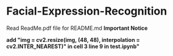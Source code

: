 # Facial-Expression-Recognition
Read ReadMe.pdf file for README.md
<B> Important Notice <B>
  <p> add "img = cv2.resize(img, (48, 48), interpolation = cv2.INTER_NEAREST)" in cell 3 line 9 in test.ipynb"<p>

